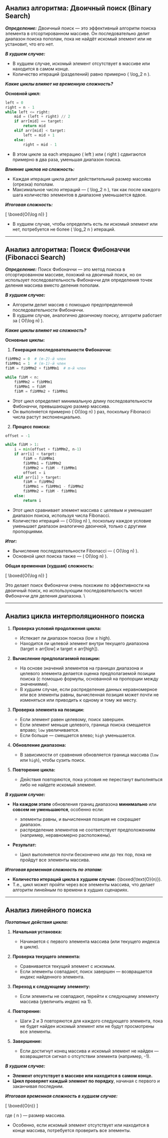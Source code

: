 

## Анализ алгоритма: Двоичный поиск (Binary Search)

***Определение:***
Двоичный поиск — это эффективный алгоритм поиска элемента в отсортированном массиве. Он последовательно делит диапазон поиска пополам, пока не найдёт искомый элемент или не установит, что его нет.


***В худшем случае:***

- В худшем случае, искомый элемент отсутствует в массиве или находится в самом конце.
- Количество итераций (разделений) равно примерно \( \log_2 n \).

***Какие циклы влияют на временную сложность?***

**Основной цикл:**

```python
left = 0
right = n - 1
while left <= right:
    mid = (left + right) // 2
    if arr[mid] == target:
        return mid
    elif arr[mid] < target:
        left = mid + 1
    else:
        right = mid - 1
```

- В этом цикле за each итерацию \( left \) или \( right \) сдвигаются примерно в два раза, уменьшая диапазон поиска.

***Влияние циклов на сложность:***

- Каждая итерация цикла делит действительный размер массива (отрезка) пополам.
- Максимальное число итераций — \( \log_2 n \), так как после каждого шага количество элементов в диапазоне уменьшается вдвое.

***Итоговая сложность:***

\[
\boxed{O(\log n)}
\]

- В худшем случае, чтобы определить есть ли искомый элемент или нет, потребуется не более \( \log_2 n \) итераций.


---


## Анализ алгоритма: Поиск Фибоначчи (Fibonacci Search)

***Определение:***
Поиск Фибоначчи — это метод поиска в отсортированном массиве, похожий на двоичный поиск, но он использует последовательность Фибоначчи для определения точек деления массива вместо деления пополам.


***В худшем случае:***

- Алгоритм делит массив с помощью предопределенной последовательности Фибоначчи.
- В худшем случае, аналогично двоичному поиску, алгоритм работает за \( O(\log n) \).

***Какие циклы влияют на сложность?***

**Основные циклы:**

1. **Генерация последовательности Фибоначчи:**

```python
fibMMm2 = 0  # (m-2)-й член
fibMMm1 = 1  # (m-1)-й член
fibM = fibMMm2 + fibMMm1  # m-й член

while fibM < n:
    fibMMm2 = fibMMm1
    fibMMm1 = fibM
    fibM = fibMMm2 + fibMMm1
```

- Этот цикл определяет минимальную длину последовательности Фибоначчи, превышающую размер массива.
- Он выполняется примерно \( O(\log n) \) раз, поскольку Fibonacci числа растут экспоненциально.

2. **Процесс поиска:**

```python
offset = -1

while fibM > 1:
    i = min(offset + fibMMm2, n-1)
    if arr[i] < target:
        fibM = fibMMm1
        fibMMm1 = fibMMm2
        fibMMm2 = fibM - fibMMm1
        offset = i
    elif arr[i] > target:
        fibM = fibMMm2
        fibMMm1 = fibMMm1 - fibMMm2
        fibMMm2 = fibM - fibMMm1
    else:
        return i
```

- Этот цикл сравнивает элемент массива с целевым и уменьшает диапазон поиска, используя числа Fibonacci.
- Количество итераций — \( O(\log n) \), поскольку каждое условие уменьшает диапазон аналогично двоичной, только с другими пропорциями.

***Итог:***

- Вычисление последовательности Fibonacci — \( O(\log n) \).
- Основной цикл поиска также — \( O(\log n) \).

**Общая временная (худшая) сложность:**

\[
\boxed{O(\log n)}
\]

Это делает поиск Фибоначчи очень похожим по эффективности на двоичный поиск, но использующим последовательность чисел Фибоначчи для деления диапазона.
\

---


## Анализ цикла интерполяционного поиска

1. **Проверка условий продолжения цикла:**
   - Истекает ли диапазон поиска (low ≤ high).
   - Находится ли целевой элемент внутри текущего диапазона (target ≥ arr[low] и target ≤ arr[high]).

2. **Вычисление предполагаемой позиции:**
   - На основе значений элементов на границах диапазона и целевого элемента делается оценка предполагаемой позиции поиска (с помощью формулы, основанной на пропорции между значениями).  
   - В худшем случае, если распределение данных неравномерное или все элементы равны, вычисленная позиция может почти не изменяться или приводить к одному и тому же месту.

3. **Проверка элемента на позиции:**
   - Если элемент равен целевому, поиск завершен.
   - Если элемент меньше целевого, граница поиска смещается вправо; `low` увеличивается.
   - Если больше — смещается влево; `high` уменьшается.

4. **Обновление диапазона:**
   - В зависимости от сравнения обновляется граница массива (`low` или `high`), чтобы сузить поиск.

5. **Повторение цикла:**
   - Действия повторяются, пока условия не перестанут выполняться либо не найдете искомый элемент.


***В худшем случае:***

- **На каждом этапе** обновления границ диапазона **минимально** или **совсем не уменьшаются**, особенно если:
  - элементы равны, и вычисленная позиция не сокращает диапазон.
  - распределение элементов не соответствует предположениям (например, неравномерно расположены).

- **Результат:**  
  - Цикл выполняется почти бесконечно или до тех пор, пока не пройдут все элементы массива.


***Итоговая временная сложность по этапам:***

- **Количество итераций цикла в худшем случае:** \(\boxed{\text{O}(n)}\).  
- Т.е., цикл может пройти через все элементы массива, что делает алгоритм линейным по времени в худших сценариях.

---



## Анализ линейного поиска 

***Поэтапные действия цикла:***

1. **Начальная установка:**
   - Начинается с первого элемента массива (или текущего индекса в цикле).

2. **Проверка текущего элемента:**
   - Сравнивается текущий элемент с искомым.
   - Если элементы совпадают, поиск завершен — возвращается индекс найденного элемента.

3. **Переход к следующему элементу:**
   - Если элементы не совпадают, перейти к следующему элементу массива (увеличить индекс на 1).

4. **Повторение:**
   - Шаги 2 и 3 повторяются для каждого следующего элемента, пока не будет найден искомый элемент или не будут просмотрены все элементы.

5. **Завершение:**
   - Если достигнут конец массива и искомый элемент не найден — возвращается сигнал о отсутствии элемента (например, -1).


***В худшем случае:*** 

- **Элемент отсутствует в массиве или находится в самом конце.**
- **Цикл проверяет каждый элемент по порядку**, начиная с первого и заканчивая последним.

***Итоговая временная сложность в худшем случае:***

\[
\boxed{O(n)}
\]

где \( n \) — размер массива.  
- Особенно, если искомый элемент отсутствует или находится в конце массива, потребуется проверить все элементы.

